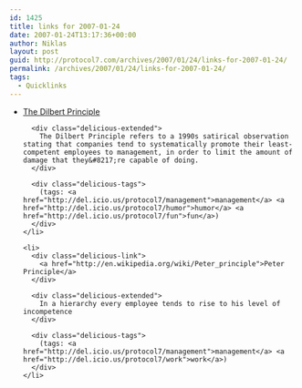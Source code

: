 ```yaml
---
id: 1425
title: links for 2007-01-24
date: 2007-01-24T13:17:36+00:00
author: Niklas
layout: post
guid: http://protocol7.com/archives/2007/01/24/links-for-2007-01-24/
permalink: /archives/2007/01/24/links-for-2007-01-24/
tags:
  - Quicklinks
---
```

<div class='microid-1d06ba3c08b037084342db364ec438d433dd0642'>
  <ul class="delicious">
    <li>
      <div class="delicious-link">
        <a href="http://en.wikipedia.org/wiki/The_Dilbert_Principle">The Dilbert Principle</a>
      </div>
      
      <div class="delicious-extended">
        The Dilbert Principle refers to a 1990s satirical observation stating that companies tend to systematically promote their least-competent employees to management, in order to limit the amount of damage that they&#8217;re capable of doing.
      </div>
      
      <div class="delicious-tags">
        (tags: <a href="http://del.icio.us/protocol7/management">management</a> <a href="http://del.icio.us/protocol7/humor">humor</a> <a href="http://del.icio.us/protocol7/fun">fun</a>)
      </div>
    </li>
    
    <li>
      <div class="delicious-link">
        <a href="http://en.wikipedia.org/wiki/Peter_principle">Peter Principle</a>
      </div>
      
      <div class="delicious-extended">
        In a hierarchy every employee tends to rise to his level of incompetence
      </div>
      
      <div class="delicious-tags">
        (tags: <a href="http://del.icio.us/protocol7/management">management</a> <a href="http://del.icio.us/protocol7/work">work</a>)
      </div>
    </li>
  </ul>
</div>